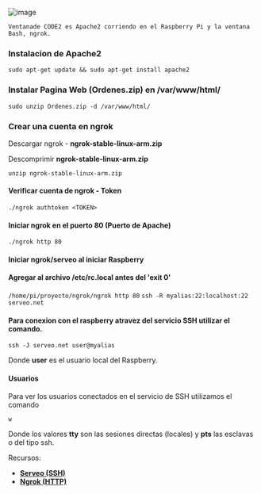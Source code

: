 ![image](https://ngrok.com/static/img/demo.png)

`Ventanade CODE2 es Apache2 corriendo en el Raspberry Pi y la ventana Bash, ngrok.`

### Instalacion de Apache2
`sudo apt-get update && sudo apt-get install apache2`

### Instalar Pagina Web (Ordenes.zip) en /var/www/html/

`sudo unzip Ordenes.zip -d /var/www/html/`

### Crear una cuenta en ngrok
Descargar ngrok - **ngrok-stable-linux-arm.zip**

Descomprimir **ngrok-stable-linux-arm.zip**

`unzip ngrok-stable-linux-arm.zip`

#### Verificar cuenta de ngrok - Token
`./ngrok authtoken <TOKEN>`

#### Iniciar ngrok en el puerto 80 (Puerto de Apache)
`./ngrok http 80`

#### Iniciar ngrok/serveo al iniciar Raspberry
#### Agregar al archivo /etc/rc.local antes del 'exit 0'

`/home/pi/proyecto/ngrok/ngrok http 80`
`ssh -R myalias:22:localhost:22 serveo.net`

#### Para conexion con el raspberry atravez del servicio SSH utilizar el comando.
 
`ssh -J serveo.net user@myalias`

Donde **user** es el usuario local del Raspberry.

#### Usuarios
Para ver los usuarios conectados en el servicio de SSH utilizamos el comando

`w`

Donde los valores **tty** son las sesiones directas (locales) y **pts** las esclavas o del tipo ssh.


Recursos: 

- [**Serveo (SSH)**](https://serveo.net/#manual)
- [**Ngrok (HTTP)**](ngrok.com)

